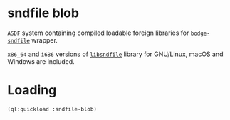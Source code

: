 # sndfile blob

`ASDF` system containing compiled loadable foreign libraries for
[`bodge-sndfile`](https://github.com/borodust/bodge-sndfile) wrapper.

`x86_64` and `i686` versions of [`libsndfile`](https://github.com/erikd/libsndfile) library for
GNU/Linux, macOS and Windows are included.

# Loading
```lisp
(ql:quickload :sndfile-blob)
```
